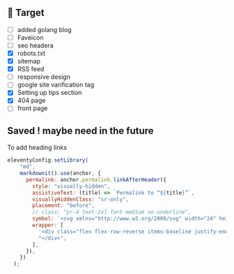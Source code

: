 ## 🎯 Target

- [ ] added golang blog
- [ ] Faveicon
- [ ] seo headera
- [x] robots.txt
- [x] sitemap
- [x] RSS feed
- [ ] responsive design
- [ ] google site varification tag
- [x] Setting up tips section
- [x] 404 page
- [ ] front page

## Saved ! maybe need in the future

To add heading links

```js
eleventyConfig.setLibrary(
    "md",
    markdownit().use(anchor, {
      permalink: anchor.permalink.linkAfterHeader({
        style: "visually-hidden",
        assistiveText: (title) => `Permalink to “${title}”`,
        visuallyHiddenClass: "sr-only",
        placement: "before",
        // class: "pr-4 text-2xl font-medium no-underline",
        symbol: `<svg xmlns="http://www.w3.org/2000/svg" width="24" height="24" viewBox="0 0 24 24"><path fill="currentColor" d="M20 9c0-.55-.45-1-1-1h-3V5c0-.55-.45-1-1-1s-1 .45-1 1v3h-4V5c0-.55-.45-1-1-1s-1 .45-1 1v3H5c-.55 0-1 .45-1 1s.45 1 1 1h3v4H5c-.55 0-1 .45-1 1s.45 1 1 1h3v3c0 .55.45 1 1 1s1-.45 1-1v-3h4v3c0 .55.45 1 1 1s1-.45 1-1v-3h3c.55 0 1-.45 1-1s-.45-1-1-1h-3v-4h3c.55 0 1-.45 1-1zm-6 5h-4v-4h4v4z"/></svg>`,
        wrapper: [
          '<div class="flex flex-row-reverse items-baseline justify-end">',
          "</div>",
        ],
      }),
    })
  );
```